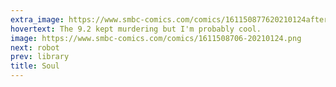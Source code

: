 ```yaml
---
extra_image: https://www.smbc-comics.com/comics/161150877620210124after.png
hovertext: The 9.2 kept murdering but I'm probably cool.
image: https://www.smbc-comics.com/comics/1611508706-20210124.png
next: robot
prev: library
title: Soul
---
```

